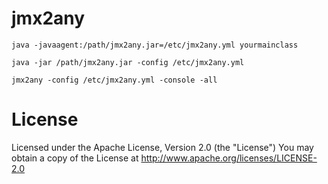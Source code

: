 # jmx2any

    java -javaagent:/path/jmx2any.jar=/etc/jmx2any.yml yourmainclass

    java -jar /path/jmx2any.jar -config /etc/jmx2any.yml

    jmx2any -config /etc/jmx2any.yml -console -all


# License

Licensed under the Apache License, Version 2.0 (the "License")
You may obtain a copy of the License at http://www.apache.org/licenses/LICENSE-2.0
